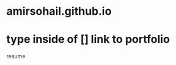 # amirsohail.github.io
# type inside of [] link to portfolio
resume
[](https://acmoidre.github.io/amirsohail.github.io/)
